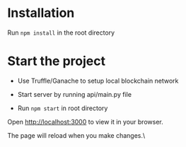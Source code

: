 
# Installation
Run `npm install` in the root directory

# Start the project 

 - Use Truffle/Ganache to setup local blockchain network

 - Start server by running api/main.py file

 - Run `npm start` in root directory


Open [http://localhost:3000](http://localhost:3000) to view it in your browser.

The page will reload when you make changes.\





